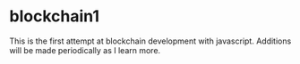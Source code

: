 # blockchain1

This is the first attempt at blockchain development with javascript. Additions will be made periodically as I learn more.
